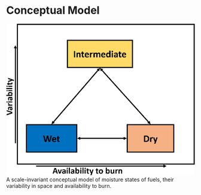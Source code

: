 # Conceptual Model

![Conceptual Model](images/scale-invariant-conceptual-model-moisture-states.png)
A scale-invariant conceptual model of moisture states of fuels, their variability in space and availability to burn.